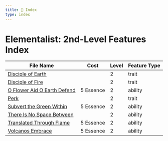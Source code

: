 ```yaml
---
title: 📑 Index
type: index
---
```


# Elementalist: 2nd-Level Features Index

| File Name                                                               | Cost      | Level | Feature Type |
| ----------------------------------------------------------------------- | --------- | ----- | ------------ |
| [Disciple of Earth](../Disciple%20of%20Earth)                           |           | 2     | trait        |
| [Disciple of Fire](../Disciple%20of%20Fire)                             |           | 2     | trait        |
| [O Flower Aid O Earth Defend](../O%20Flower%20Aid%20O%20Earth%20Defend) | 5 Essence | 2     | ability      |
| [Perk](../Perk)                                                         |           | 2     | trait        |
| [Subvert the Green Within](../Subvert%20the%20Green%20Within)           | 5 Essence | 2     | ability      |
| [There Is No Space Between](../There%20Is%20No%20Space%20Between)       |           | 2     | ability      |
| [Translated Through Flame](../Translated%20Through%20Flame)             | 5 Essence | 2     | ability      |
| [Volcanos Embrace](../Volcanos%20Embrace)                               | 5 Essence | 2     | ability      |

